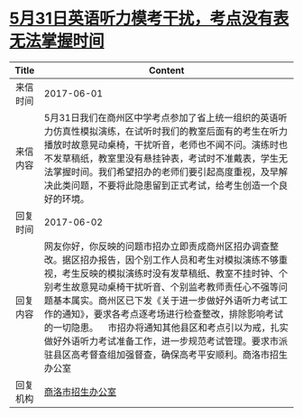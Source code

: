 # <a href="http://www.shangluo.gov.cn/zmhd/ldxxxx.jsp?urltype=leadermail.LeaderMailContentUrl&wbtreeid=1112&leadermailid=4180">5月31日英语听力模考干扰，考点没有表无法掌握时间</a>
| Title |                                                                                                                         Content                                                                                                                          |
|:-----:|----------------------------------------------------------------------------------------------------------------------------------------------------------------------------------------------------------------------------------------------------------|
| 来信时间  | 2017-06-01                                                                                                                                                                                                                                               |
| 来信内容  | 5月31日我们在商州区中学考点参加了省上统一组织的英语听力仿真性模拟演练，在试听时我们的教室后面有的考生在听力播放时故意晃动桌椅，干扰听音，老师也不闻不问。演练时也不发草稿纸，教室里没有悬挂钟表，考试时不准戴表，学生无法掌握时间。我们希望招办的老师们要引起高度重视，及早解决此类问题，不要将此隐患留到正式考试，给考生创造一个良好的环境。                                                                                 |
| 回复时间  | 2017-06-02                                                                                                                                                                                                                                               |
| 回复内容  | 网友你好，你反映的问题市招办立即责成商州区招办调查整改。据区招办报告，因个别工作人员和考生对模拟演练不够重视，考生反映的模拟演练时没有发草稿纸、教室不挂时钟、个别考生故意晃动桌椅干扰听音、个别监考教师责任心不强等问题基本属实。商州区已下发《关于进一步做好外语听力考试工作的通知》，要求各考点逐考场进行检查整改，排除影响考试的一切隐患。    市招办将通知其他县区和考点引以为戒，扎实做好外语听力考试准备工作，进一步规范考试管理。要求市派驻县区高考督查组加强督查，确保高考平安顺利。商洛市招生办公室 |
| 回复机构  | <a href="../../categories/agencies/商洛市招生办公室.md">商洛市招生办公室</a>                                                                                                                                                                                             |